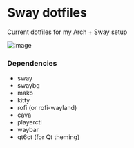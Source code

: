 # Sway dotfiles
Current dotfiles for my Arch + Sway setup

![image](https://github.com/user-attachments/assets/5263f848-600f-4e95-9db6-b185ff4bacc8)

### Dependencies
- sway
- swaybg
- mako
- kitty
- rofi (or rofi-wayland)
- cava
- playerctl
- waybar
- qt6ct (for Qt theming)
